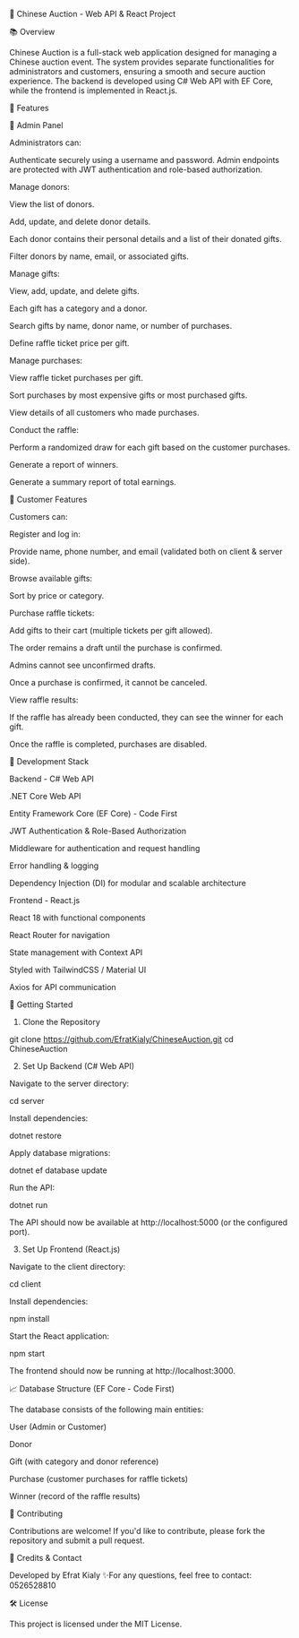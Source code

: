 🌟 Chinese Auction - Web API & React Project

📚 Overview

Chinese Auction is a full-stack web application designed for managing a Chinese auction event. The system provides separate functionalities for administrators and customers, ensuring a smooth and secure auction experience. The backend is developed using C# Web API with EF Core, while the frontend is implemented in React.js.

💼 Features

💼 Admin Panel

Administrators can:

Authenticate securely using a username and password. Admin endpoints are protected with JWT authentication and role-based authorization.

Manage donors:

View the list of donors.

Add, update, and delete donor details.

Each donor contains their personal details and a list of their donated gifts.

Filter donors by name, email, or associated gifts.

Manage gifts:

View, add, update, and delete gifts.

Each gift has a category and a donor.

Search gifts by name, donor name, or number of purchases.

Define raffle ticket price per gift.

Manage purchases:

View raffle ticket purchases per gift.

Sort purchases by most expensive gifts or most purchased gifts.

View details of all customers who made purchases.

Conduct the raffle:

Perform a randomized draw for each gift based on the customer purchases.

Generate a report of winners.

Generate a summary report of total earnings.

👤 Customer Features

Customers can:

Register and log in:

Provide name, phone number, and email (validated both on client & server side).

Browse available gifts:

Sort by price or category.

Purchase raffle tickets:

Add gifts to their cart (multiple tickets per gift allowed).

The order remains a draft until the purchase is confirmed.

Admins cannot see unconfirmed drafts.

Once a purchase is confirmed, it cannot be canceled.

View raffle results:

If the raffle has already been conducted, they can see the winner for each gift.

Once the raffle is completed, purchases are disabled.

📝 Development Stack

Backend - C# Web API

.NET Core Web API

Entity Framework Core (EF Core) - Code First

JWT Authentication & Role-Based Authorization

Middleware for authentication and request handling

Error handling & logging

Dependency Injection (DI) for modular and scalable architecture

Frontend - React.js

React 18 with functional components

React Router for navigation

State management with Context API

Styled with TailwindCSS / Material UI

Axios for API communication

🚀 Getting Started

1. Clone the Repository

git clone https://github.com/EfratKialy/ChineseAuction.git
cd ChineseAuction

2. Set Up Backend (C# Web API)

Navigate to the server directory:

cd server

Install dependencies:

dotnet restore

Apply database migrations:

dotnet ef database update

Run the API:

dotnet run

The API should now be available at http://localhost:5000 (or the configured port).

3. Set Up Frontend (React.js)

Navigate to the client directory:

cd client

Install dependencies:

npm install

Start the React application:

npm start

The frontend should now be running at http://localhost:3000.

📈 Database Structure (EF Core - Code First)

The database consists of the following main entities:

User (Admin or Customer)

Donor

Gift (with category and donor reference)

Purchase (customer purchases for raffle tickets)

Winner (record of the raffle results)



💚 Contributing

Contributions are welcome! If you'd like to contribute, please fork the repository and submit a pull request.

🌟 Credits & Contact

Developed by Efrat Kialy ✨For any questions, feel free to contact: 0526528810

🛠️ License

This project is licensed under the MIT License.

